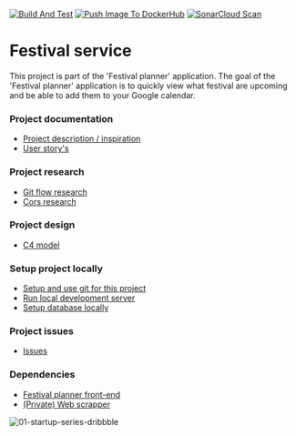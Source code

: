 [![Build And Test](https://github.com/RenoMuijsenberg/S3-Festival-Service/actions/workflows/main.yml/badge.svg)](https://github.com/RenoMuijsenberg/S3-Festival-Service/actions/workflows/main.yml)
[![Push Image To DockerHub](https://github.com/RenoMuijsenberg/S3-Festival-Service/actions/workflows/docker-image.yaml/badge.svg)](https://github.com/RenoMuijsenberg/S3-Festival-Service/actions/workflows/docker-image.yaml)
[![SonarCloud Scan](https://github.com/RenoMuijsenberg/S3-Festival-Service/actions/workflows/sonar-cloud.yaml/badge.svg)](https://github.com/RenoMuijsenberg/S3-Festival-Service/actions/workflows/sonar-cloud.yaml)

# Festival service
This project is part of the 'Festival planner' application. The goal of the 'Festival planner' application is to quickly view what festival are upcoming and be able to add them to your Google calendar.

### Project documentation
* [Project description / inspiration](https://github.com/RenoMuijsenberg/S3-Festival-Planner-Angular/wiki)
* [User story's](https://github.com/RenoMuijsenberg/S3-Festival-Planner-Angular/wiki/User-story's) 

### Project research
* [Git flow research]()
* [Cors research]()

### Project design
* [C4 model](https://github.com/RenoMuijsenberg/S3-Festival-Planner-Angular/wiki/C4-model#version-2)

### Setup project locally
* [Setup and use git for this project](https://github.com/RenoMuijsenberg/S3-Festival-Service/wiki/Setup-and-use-git-for-this-project)
* [Run local development server](https://github.com/RenoMuijsenberg/S3-Festival-Service/wiki/Start-developing)
* [Setup database locally](https://github.com/RenoMuijsenberg/S3-Festival-Service/wiki/Setup-local-MS-SQL-database)


### Project issues
* [Issues](https://github.com/users/RenoMuijsenberg/projects/1)

### Dependencies
* [Festival planner front-end](https://github.com/RenoMuijsenberg/S3-Festival-Service)
* [(Private) Web scrapper](https://github.com/RenoMuijsenberg/S3-Festival-Scrapper)

![01-startup-series-dribbble](https://user-images.githubusercontent.com/43666923/191457379-8ff28917-14c5-443e-a3c7-dd6e91b93713.gif)
